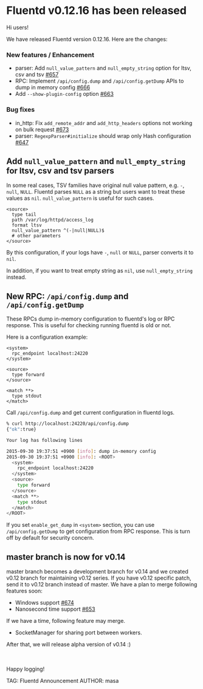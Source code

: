 # Fluentd v0.12.16 has been released

Hi users!

We have released Fluentd version 0.12.16.
Here are the changes:

### New features / Enhancement

* parser: Add `null_value_pattern` and `null_empty_string` option for ltsv, csv and tsv [#657](https://github.com/fluent/fluentd/pull/657)
* RPC: Implement `/api/config.dump` and `/api/config.getDump` APIs to dump in memory config [#666](https://github.com/fluent/fluentd/pull/666)
* Add `--show-plugin-config` option [#663](https://github.com/fluent/fluentd/pull/663)

### Bug fixes

* in\_http: Fix `add_remote_addr` and `add_http_headers` options not working on bulk request [#673](https://github.com/fluent/fluentd/pull/673)
* parser: `RegexpParser#initialize` should wrap only Hash configuration [#647](https://github.com/fluent/fluentd/pull/647)

## Add `null_value_pattern` and `null_empty_string` for ltsv, csv and tsv parsers

In some real cases, TSV families have original null value pattern, e.g. `-`, `null`, `NULL`.
Fluentd parses `NULL` as a string but users want to treat these values as `nil`.
`null_value_pattern` is useful for such cases.

```aconf
<source>
  type tail
  path /var/log/httpd/access_log
  format ltsv
  null_value_pattern ^(-|null|NULL)$
  # other parameters
</source>
```

By this configuration, if your logs have `-`, `null` or `NULL`, parser converts it to `nil`.

In addition, if you want to treat empty string as `nil`, use `null_empty_string` instead.

## New RPC: `/api/config.dump` and `/api/config.getDump`

These RPCs dump in-memory configuration to fluentd's log or RPC response.
This is useful for checking running fluentd is old or not.

Here is a configuration example:

```aconf
<system>
  rpc_endpoint localhost:24220
</system>

<source>
  type forward
</source>

<match **>
  type stdout
</match>
```

Call `/api/config.dump` and get current configuration in fluentd logs.

```sh
% curl http://localhost:24220/api/config.dump
{"ok":true}

Your log has following lines

2015-09-30 19:37:51 +0900 [info]: dump in-memory config
2015-09-30 19:37:51 +0900 [info]: <ROOT>
  <system>
    rpc_endpoint localhost:24220
  </system>
  <source>
    type forward
  </source>
  <match **>
    type stdout
  </match>
</ROOT>
```

If you set `enable_get_dump` in `<system>` section, you can use `/api/config.getDump` to get configuration from RPC response.
This is turn off by default for security concern.

## master branch is now for v0.14

master branch becomes a development branch for v0.14 and we created v0.12 branch for maintaining v0.12 series.
If you have v0.12 specific patch, send it to v0.12 branch instead of master.
We have a plan to merge following features soon:

- Windows support [#674](https://github.com/fluent/fluentd/pull/674)
- Nanosecond time support [#653](https://github.com/fluent/fluentd/pull/653)

If we have a time, following feature may merge.

- SocketManager for sharing port between workers.

After that, we will release alpha version of v0.14 :)

<br />
<br />
Happy logging!


TAG: Fluentd Announcement
AUTHOR: masa
